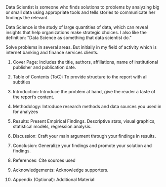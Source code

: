Data Scientist is someone who finds solutions to problems by analyzing big or small data using appropriate tools and tells stories to communicate her findings the relevant.

Data Science is the study of large quantities of data, which can reveal insights that help organizations make strategic choices. I also like the definition: "Data Science as something that data scientist do."

Solve problems in several areas. But initially in my field of activity which is internet banking and finance services clients.

01. Cover Page: Includes the title, authors, affiliations, name of institutional publisher and publication date.

02. Table of Contents (ToC): To provide structure to the report with all subtitles

03. Introduction: Introduce the problem at hand, give the reader a taste of the report’s content.

04. Methodology: Introduce research methods and data sources you used in for analyzes

05. Results: Present Empirical Findings. Descriptive stats, visual graphics, statistical models, regression analysis.

06. Discussion: Craft your main argument through your findings in results.

07. Conclusion: Generalize your findings and promote your solution and findings.

08. References: Cite sources used

09. Acknowledgements: Acknowledge supporters.

10. Appendix (Optional): Additional Material


